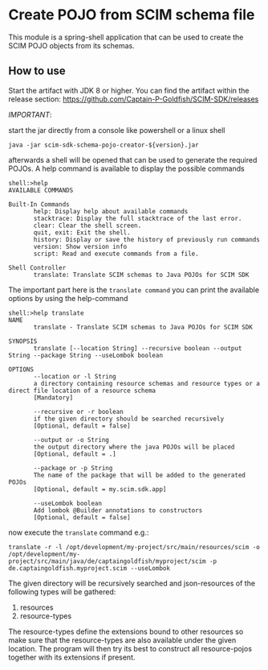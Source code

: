 # Create POJO from SCIM schema file

This module is a spring-shell application that can be used to create the SCIM POJO objects from its schemas.

## How to use

Start the artifact with JDK 8 or higher. You can find the artifact within the release section:
https://github.com/Captain-P-Goldfish/SCIM-SDK/releases

*IMPORTANT*:

start the jar directly from a console like powershell or a linux shell
```
java -jar scim-sdk-schema-pojo-creator-${version}.jar
```

afterwards a shell will be opened that can be used to generate the required POJOs. A help command is available 
to display the possible commands 
                                
```
shell:>help
AVAILABLE COMMANDS

Built-In Commands
       help: Display help about available commands
       stacktrace: Display the full stacktrace of the last error.
       clear: Clear the shell screen.
       quit, exit: Exit the shell.
       history: Display or save the history of previously run commands
       version: Show version info
       script: Read and execute commands from a file.

Shell Controller
       translate: Translate SCIM schemas to Java POJOs for SCIM SDK
```

The important part here is the `translate command` you can print the available options by using the help-command

```
shell:>help translate
NAME
       translate - Translate SCIM schemas to Java POJOs for SCIM SDK

SYNOPSIS
       translate [--location String] --recursive boolean --output String --package String --useLombok boolean

OPTIONS
       --location or -l String
       a directory containing resource schemas and resource types or a direct file location of a resource schema
       [Mandatory]

       --recursive or -r boolean
       if the given directory should be searched recursively
       [Optional, default = false]

       --output or -o String
       the output directory where the java POJOs will be placed
       [Optional, default = .]

       --package or -p String
       The name of the package that will be added to the generated POJOs
       [Optional, default = my.scim.sdk.app]

       --useLombok boolean
       Add lombok @Builder annotations to constructors
       [Optional, default = false]
```
                                        
now execute the `translate` command e.g.:

```
translate -r -l /opt/development/my-project/src/main/resources/scim -o /opt/development/my-project/src/main/java/de/captaingoldfish/myproject/scim -p de.captaingoldfish.myproject.scim --useLombok
```

The given directory will be recursively searched and json-resources of the following types will be gathered:

 1. resources
 2. resource-types

The resource-types define the extensions bound to other resources so make sure that the resource-types are also
available under the given location. The program will then try its best to construct all resource-pojos together with its
extensions if present.
